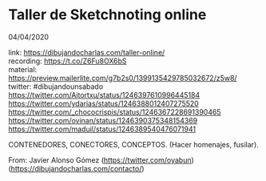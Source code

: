 Taller de Sketchnoting online
=============================

04/04/2020

link: https://dibujandocharlas.com/taller-online/  
recording: https://t.co/Z6Fu8OX6bS  
material: https://preview.mailerlite.com/g7b2s0/1399135429785032672/z5w8/  
twitter: #dibujandounsabado  
 https://twitter.com/Aitortxu/status/1246397610996445184  
 https://twitter.com/ydarias/status/1246388012407275520  
 https://twitter.com/_chococrispis/status/1246367228691390465  
 https://twitter.com/ovinan/status/1246390375348154369  
 https://twitter.com/maduil/status/1246389540476071941 


CONTENEDORES, CONECTORES, CONCEPTOS. (Hacer homenajes, fusilar).

From: Javier Alonso Gómez (https://twitter.com/oyabun) (https://dibujandocharlas.com/contacto/)